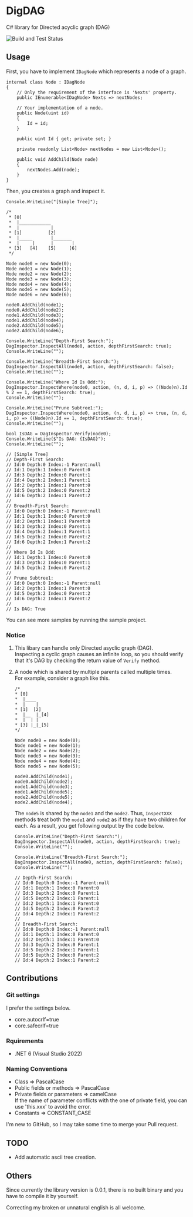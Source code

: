 # DigDAG
C# library for Directed acyclic graph (DAG)  

![Build and Test Status](https://github.com/nldd419/DigDAG/actions/workflows/dotnet.yml/badge.svg)

## Usage
First, you have to implement `IDagNode` which represents a node of a graph.
```
internal class Node : IDagNode
{
    // Only the requirement of the interface is 'Nexts' property.
    public IEnumerable<IDagNode> Nexts => nextNodes;

    // Your implementation of a node.
    public Node(uint id)
    {
        Id = id;
    }

    public uint Id { get; private set; }

    private readonly List<Node> nextNodes = new List<Node>();

    public void AddChild(Node node)
    {
        nextNodes.Add(node);
    }
}
```
Then, you creates a graph and inspect it.
```
Console.WriteLine("[Simple Tree]");

/*
 * [0]
 *  |____________
 *  |            |
 * [1]          [2]
 *  |_____       |_______
 *  |     |      |       |
 * [3]   [4]    [5]     [6]
 */

Node node0 = new Node(0);
Node node1 = new Node(1);
Node node2 = new Node(2);
Node node3 = new Node(3);
Node node4 = new Node(4);
Node node5 = new Node(5);
Node node6 = new Node(6);

node0.AddChild(node1);
node0.AddChild(node2);
node1.AddChild(node3);
node1.AddChild(node4);
node2.AddChild(node5);
node2.AddChild(node6);

Console.WriteLine("Depth-First Search:");
DagInspector.InspectAll(node0, action, depthFirstSearch: true);
Console.WriteLine("");

Console.WriteLine("Breadth-First Search:");
DagInspector.InspectAll(node0, action, depthFirstSearch: false);
Console.WriteLine("");

Console.WriteLine("Where Id Is Odd:");
DagInspector.InspectWhere(node0, action, (n, d, i, p) => ((Node)n).Id % 2 == 1, depthFirstSearch: true);
Console.WriteLine("");

Console.WriteLine("Prune Subtree1:");
DagInspector.InspectWhere(node0, action, (n, d, i, p) => true, (n, d, i, p) => ((Node)n).Id == 1, depthFirstSearch: true);
Console.WriteLine("");

bool IsDAG = DagInspector.Verify(node0);
Console.WriteLine($"Is DAG: {IsDAG}");
Console.WriteLine("");

// [Simple Tree]
// Depth-First Search:
// Id:0 Depth:0 Index:-1 Parent:null
// Id:1 Depth:1 Index:0 Parent:0
// Id:3 Depth:2 Index:0 Parent:1
// Id:4 Depth:2 Index:1 Parent:1
// Id:2 Depth:1 Index:1 Parent:0
// Id:5 Depth:2 Index:0 Parent:2
// Id:6 Depth:2 Index:1 Parent:2
// 
// Breadth-First Search:
// Id:0 Depth:0 Index:-1 Parent:null
// Id:1 Depth:1 Index:0 Parent:0
// Id:2 Depth:1 Index:1 Parent:0
// Id:3 Depth:2 Index:0 Parent:1
// Id:4 Depth:2 Index:1 Parent:1
// Id:5 Depth:2 Index:0 Parent:2
// Id:6 Depth:2 Index:1 Parent:2
// 
// Where Id Is Odd:
// Id:1 Depth:1 Index:0 Parent:0
// Id:3 Depth:2 Index:0 Parent:1
// Id:5 Depth:2 Index:0 Parent:2
// 
// Prune Subtree1:
// Id:0 Depth:0 Index:-1 Parent:null
// Id:2 Depth:1 Index:1 Parent:0
// Id:5 Depth:2 Index:0 Parent:2
// Id:6 Depth:2 Index:1 Parent:2
// 
// Is DAG: True
```

You can see more samples by running the sample project.

### Notice
1. This libary can handle only Directed asyclic graph (DAG).  
   Inspecting a cyclic graph causes an infinite loop, so you should verify that it's DAG by checking the return value of `Verify` method.
2. A node which is shared by multiple parents called multiple times.  
   For example, consider a graph like this.
   ```
   /*
   * [0]
   *  |____
   *  |    |
   * [1]  [2]
   *  |__  |_[4]
   *  |  | |
   * [3] |_|_[5]    
   */

   Node node0 = new Node(0);
   Node node1 = new Node(1);
   Node node2 = new Node(2);
   Node node3 = new Node(3);
   Node node4 = new Node(4);
   Node node5 = new Node(5);

   node0.AddChild(node1);
   node0.AddChild(node2);
   node1.AddChild(node3);
   node1.AddChild(node5);
   node2.AddChild(node5);
   node2.AddChild(node4);
   ```
   
   The `node5` is shared by the `node1` and the `node2`. Thus, `InspectXXX` methods treat both the `node1` and `node2` as if they have two children for each. As a result, you get following output by the code below.
   
   ```
   Console.WriteLine("Depth-First Search:");
   DagInspector.InspectAll(node0, action, depthFirstSearch: true);
   Console.WriteLine("");
   
   Console.WriteLine("Breadth-First Search:");
   DagInspector.InspectAll(node0, action, depthFirstSearch: false);
   Console.WriteLine("");

   // Depth-First Search:
   // Id:0 Depth:0 Index:-1 Parent:null
   // Id:1 Depth:1 Index:0 Parent:0
   // Id:3 Depth:2 Index:0 Parent:1
   // Id:5 Depth:2 Index:1 Parent:1
   // Id:2 Depth:1 Index:1 Parent:0
   // Id:5 Depth:2 Index:0 Parent:2
   // Id:4 Depth:2 Index:1 Parent:2
   // 
   // Breadth-First Search:
   // Id:0 Depth:0 Index:-1 Parent:null
   // Id:1 Depth:1 Index:0 Parent:0
   // Id:2 Depth:1 Index:1 Parent:0
   // Id:3 Depth:2 Index:0 Parent:1
   // Id:5 Depth:2 Index:1 Parent:1
   // Id:5 Depth:2 Index:0 Parent:2
   // Id:4 Depth:2 Index:1 Parent:2
   ```

## Contributions

### Git settings
I prefer the settings below.
- core.autocrlf=true
- core.safecrlf=true

### Rquirements
- .NET 6 (Visual Studio 2022)

### Naming Conventions
- Class => PascalCase
- Public fields or methods => PascalCase
- Private fields or parameters => camelCase  
  If the name of parameter conflicts with the one of private field, you can use 'this.xxx' to avoid the error.
- Constants => CONSTANT_CASE

I'm new to GitHub, so I may take some time to merge your Pull request.

## TODO
- Add automatic ascii tree creation.

## Others
Since currently the library version is 0.0.1, there is no built binary and you have to compile it by yourself.

Correcting my broken or unnatural english is all welcome.